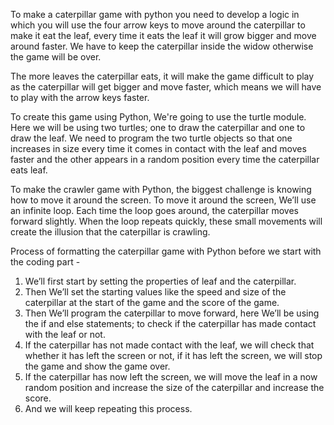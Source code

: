 To make a caterpillar game with python you need to develop a logic in which you will use the four arrow keys to move around the caterpillar to make it eat the leaf, every time it eats the leaf it will grow bigger and move around faster. We have to keep the caterpillar inside the widow otherwise the game will be over.

The more leaves the caterpillar eats, it will make the game difficult to play as the caterpillar will get bigger and move faster, which means we will have to play with the arrow keys faster.

To create this game using Python, We're going to use the turtle module. Here we will be using two turtles; one to draw the caterpillar and one to draw the leaf. We need to program the two turtle objects so that one increases in size every time it comes in contact with the leaf and moves faster and the other appears in a random position every time the caterpillar eats leaf.

To make the crawler game with Python, the biggest challenge is knowing how to move it around the screen. To move it around the screen, We’ll use an infinite loop. Each time the loop goes around, the caterpillar moves forward slightly. When the loop repeats quickly, these small movements will create the illusion that the caterpillar is crawling.

Process of formatting the caterpillar game with Python before we start with the coding part -

1)	We’ll first start by setting the properties of leaf and the caterpillar.
2)	Then We’ll set the starting values like the speed and size of the caterpillar at the start of the game and the score of the game.
3)	Then We’ll program the caterpillar to move forward, here We’ll be using the if and else statements; to check if the caterpillar has made contact with the leaf or not.
4)	If the caterpillar has not made contact with the leaf, we will check that whether it has left the screen or not, if it has left the screen, we will stop the game and show the game over.
5)	If the caterpillar has now left the screen, we will move the leaf in a now random position and increase the size of the caterpillar and increase the score. 
6)	And we will keep repeating this process.
